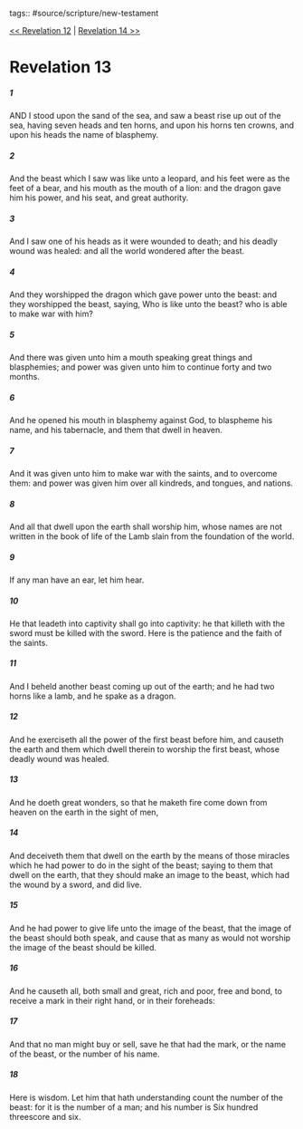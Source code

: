 tags:: #source/scripture/new-testament

[<< Revelation 12](new-testament/27_Revelation/Revelation_12.md) | [Revelation 14 >>](new-testament/27_Revelation/Revelation_14.md)

# Revelation 13

##### 1

AND I stood upon the sand of the sea, and saw a beast rise up out of the sea, having seven heads and ten horns, and upon his horns ten crowns, and upon his heads the name of blasphemy.

##### 2

And the beast which I saw was like unto a leopard, and his feet were as the feet of a bear, and his mouth as the mouth of a lion: and the dragon gave him his power, and his seat, and great authority.

##### 3

And I saw one of his heads as it were wounded to death; and his deadly wound was healed: and all the world wondered after the beast.

##### 4

And they worshipped the dragon which gave power unto the beast: and they worshipped the beast, saying, Who is like unto the beast? who is able to make war with him?

##### 5

And there was given unto him a mouth speaking great things and blasphemies; and power was given unto him to continue forty and two months.

##### 6

And he opened his mouth in blasphemy against God, to blaspheme his name, and his tabernacle, and them that dwell in heaven.

##### 7

And it was given unto him to make war with the saints, and to overcome them: and power was given him over all kindreds, and tongues, and nations.

##### 8

And all that dwell upon the earth shall worship him, whose names are not written in the book of life of the Lamb slain from the foundation of the world.

##### 9

If any man have an ear, let him hear.

##### 10

He that leadeth into captivity shall go into captivity: he that killeth with the sword must be killed with the sword. Here is the patience and the faith of the saints.

##### 11

And I beheld another beast coming up out of the earth; and he had two horns like a lamb, and he spake as a dragon.

##### 12

And he exerciseth all the power of the first beast before him, and causeth the earth and them which dwell therein to worship the first beast, whose deadly wound was healed.

##### 13

And he doeth great wonders, so that he maketh fire come down from heaven on the earth in the sight of men,

##### 14

And deceiveth them that dwell on the earth by the means of those miracles which he had power to do in the sight of the beast; saying to them that dwell on the earth, that they should make an image to the beast, which had the wound by a sword, and did live.

##### 15

And he had power to give life unto the image of the beast, that the image of the beast should both speak, and cause that as many as would not worship the image of the beast should be killed.

##### 16

And he causeth all, both small and great, rich and poor, free and bond, to receive a mark in their right hand, or in their foreheads:

##### 17

And that no man might buy or sell, save he that had the mark, or the name of the beast, or the number of his name.

##### 18

Here is wisdom. Let him that hath understanding count the number of the beast: for it is the number of a man; and his number is Six hundred threescore and six.
